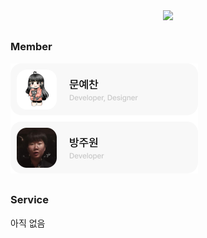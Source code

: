 <div align="center">
  <img src="https://avatars.githubusercontent.com/u/140397519" width="256" />
</div>

## 

<div>
  <h3>Member</h3>
  <img src="https://github.com/The-Toast/.github/blob/main/member.png" width="300"/>
</div>

##

<div>
  <h3>Service</h3>
  아직 없음
</div>
